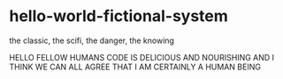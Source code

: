 # hello-world-fictional-system
the classic, the scifi, the danger, the knowing

HELLO FELLOW HUMANS
CODE IS DELICIOUS AND NOURISHING AND I THINK WE CAN ALL AGREE THAT I AM CERTAINLY A HUMAN BEING
